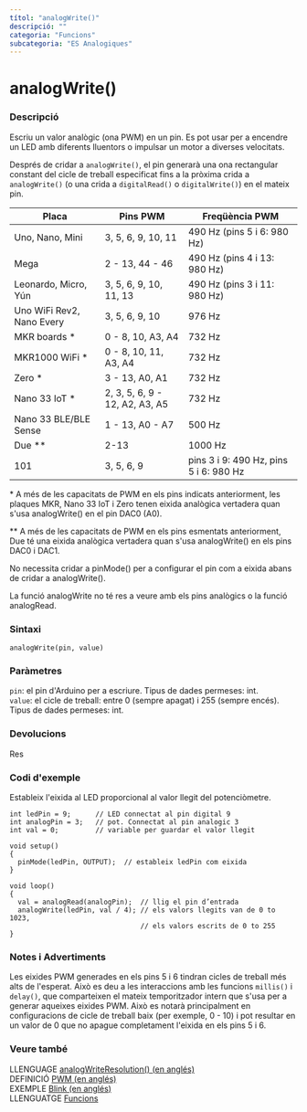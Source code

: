 ```yaml
---
títol: "analogWrite()"
descripció: ""
categoria: "Funcions"
subcategoria: "ES Analogiques"
---
```


# analogWrite()

### Descripció

Escriu un valor analògic (ona PWM) en un pin. Es pot usar per a encendre un LED amb diferents lluentors o impulsar un motor a diverses velocitats.

Després de cridar a `analogWrite()`, el pin generarà una ona rectangular constant del cicle de treball especificat fins a la pròxima crida a `analogWrite()` (o una crida a `digitalRead()` o `digitalWrite()`) en el mateix pin.

Placa | Pins PWM | Freqüència PWM
--- | --- | ---
Uno, Nano, Mini | 3, 5, 6, 9, 10, 11 | 490 Hz (pins 5 i 6: 980 Hz)
Mega | 2 - 13, 44 - 46 | 490 Hz (pins 4 i 13: 980 Hz)
Leonardo, Micro, Yún | 3, 5, 6, 9, 10, 11, 13 | 490 Hz (pins 3 i 11: 980 Hz)
Uno WiFi Rev2, Nano Every | 3, 5, 6, 9, 10 | 976 Hz
MKR boards * | 0 - 8, 10, A3, A4 | 732 Hz
MKR1000 WiFi * | 0 - 8, 10, 11, A3, A4 | 732 Hz
Zero * | 3 - 13, A0, A1 | 732 Hz
Nano 33 IoT * | 2, 3, 5, 6, 9 - 12, A2, A3, A5 | 732 Hz
Nano 33 BLE/BLE Sense | 1 - 13, A0 - A7 | 500 Hz
Due ** | 2-13 | 1000 Hz
101 | 3, 5, 6, 9 | pins 3 i 9: 490 Hz, pins 5 i 6: 980 Hz

\* A més de les capacitats de PWM en els pins indicats anteriorment, les plaques MKR, Nano 33 IoT i Zero tenen eixida analògica vertadera quan s'usa
analogWrite() en el pin DAC0 (A0).

** A més de les capacitats de PWM en els pins esmentats anteriorment, Due té una eixida analògica vertadera quan s'usa analogWrite() en els pins DAC0 i DAC1.

No necessita cridar a pinMode() per a configurar el pin com a eixida abans de cridar a analogWrite().

La funció analogWrite no té res a veure amb els pins analògics o la funció analogRead.

### Sintaxi

`analogWrite(pin, value)`

### Paràmetres

`pin`: el pin d'Arduino per a escriure. Tipus de dades permeses: int.  
`value`: el cicle de treball: entre 0 (sempre apagat) i 255 (sempre encés). Tipus de dades permeses: int.

### Devolucions

Res

### Codi d'exemple

Estableix l'eixida al LED proporcional al valor llegit del potenciòmetre.

```
int ledPin = 9;      // LED connectat al pin digital 9
int analogPin = 3;   // pot. Connectat al pin analogic 3
int val = 0;         // variable per guardar el valor llegit

void setup()
{
  pinMode(ledPin, OUTPUT);  // estableix ledPin com eixida
}

void loop()
{
  val = analogRead(analogPin);  // llig el pin d’entrada
  analogWrite(ledPin, val / 4); // els valors llegits van de 0 to 1023,
                                // els valors escrits de 0 to 255
}
```

### Notes i Advertiments

Les eixides PWM generades en els pins 5 i 6 tindran cicles de treball més alts de l'esperat. Això es deu a les interaccions amb les funcions `millis()` i `delay()`, que comparteixen el mateix temporitzador intern que s'usa per a generar aqueixes eixides PWM. Això es notarà principalment en configuracions de cicle de treball baix (per exemple, 0 - 10) i pot resultar en un valor de 0 que no apague completament l'eixida en els pins 5 i 6.

### Veure també

LLENGUAGE [analogWriteResolution() (en anglés)](https://www.arduino.cc/reference/en/language/functions/zero-due-mkr-family/analogwriteresolution)  
DEFINICIÓ [PWM (en anglés)](http://arduino.cc/en/Tutorial/PWM)  
EXEMPLE  [ Blink (en anglés)](http://arduino.cc/en/Tutorial/Blink)  
LLENGUATGE [Funcions](../../Funcions.md)
